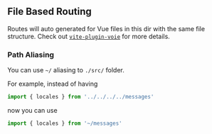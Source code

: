 ## File Based Routing

Routes will auto generated for Vue files in this dir with the same file structure.
Check out [`vite-plugin-voie`](https://github.com/vamplate/vite-plugin-voie) for more details.

### Path Aliasing

You can use `~/` aliasing to `./src/` folder.

For example, instead of having

```ts
import { locales } from '../../../../messages'
```

now you can use

```ts
import { locales } from '~/messages'
```
